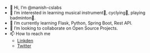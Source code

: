 - 👋 Hi, I’m @manish-cslabs
- 👀 I’m interested in learning musical instrument🎸, cyclying🚵‍, playing badminton🏸.
- 🌱 I’m currently learning Flask, Python, Spring Boot, Rest API.
- 💞️ I’m looking to collaborate on Open Source Projects.
- 📫 How to reach me 
     - [Linkden](https://www.linkedin.com/in/manish-bharti/)
     - [Twitter](https://twitter.com/_manishbharti)

<!---
manish-cslabs/manish-cslabs is a ✨ special ✨ repository because its `README.md` (this file) appears on your GitHub profile.
You can click the Preview link to take a look at your changes.
--->
